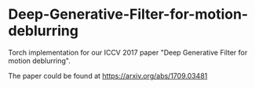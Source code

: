# Deep-Generative-Filter-for-motion-deblurring

Torch implementation for our ICCV 2017 paper "Deep Generative Filter for motion deblurring". 

The paper could be found at https://arxiv.org/abs/1709.03481
